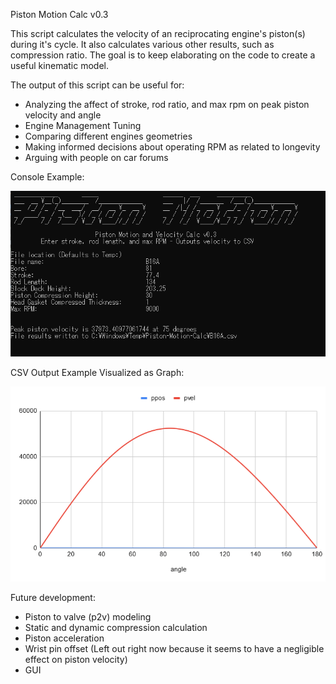 Piston Motion Calc v0.3

This script calculates the velocity of an reciprocating engine's piston(s) during it's cycle.
It also calculates various other results, such as compression ratio. The goal is to keep elaborating on the code to create a useful kinematic model.

The output of this script can be useful for:
* Analyzing the affect of stroke, rod ratio, and max rpm on peak piston velocity and angle
* Engine Management Tuning
* Comparing different engines geometries
* Making informed decisions about operating RPM as related to longevity
* Arguing with people on car forums


Console Example:

![Console Example](https://github.com/TomBarstow/Piston-Motion-Calc/blob/main/example.png?raw=true)

CSV Output Example Visualized as Graph:

![Output Example](https://github.com/TomBarstow/Piston-Motion-Calc/blob/main/exampleGraph.png?raw=true)


Future development:
* Piston to valve (p2v) modeling
* Static and dynamic compression calculation
* Piston acceleration
* Wrist pin offset (Left out right now because it seems to have a negligible effect on piston velocity)
* GUI
